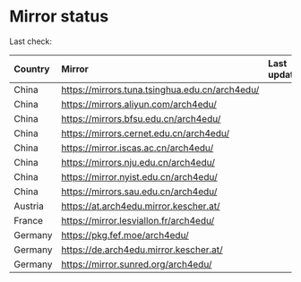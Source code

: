 <script src="./time.js"></script>
# Mirror status
Last check: <script type="text/javascript">localize(1715271829.8344655);</script>

|Country|Mirror|Last update|
|:------|:-----|:----------|
|China|https://mirrors.tuna.tsinghua.edu.cn/arch4edu/|<script type="text/javascript">localize(1715236371);</script>|
|China|https://mirrors.aliyun.com/arch4edu/|<script type="text/javascript">localize(1715236371);</script>|
|China|https://mirrors.bfsu.edu.cn/arch4edu/|<script type="text/javascript">localize(1715236371);</script>|
|China|https://mirrors.cernet.edu.cn/arch4edu/|<script type="text/javascript">localize(1715236371);</script>|
|China|https://mirror.iscas.ac.cn/arch4edu/|<script type="text/javascript">localize(1715236371);</script>|
|China|https://mirrors.nju.edu.cn/arch4edu/|<script type="text/javascript">localize(1715193506);</script>|
|China|https://mirror.nyist.edu.cn/arch4edu/|<script type="text/javascript">localize(1715236371);</script>|
|China|https://mirrors.sau.edu.cn/arch4edu/|<script type="text/javascript">localize(1715236371);</script>|
|Austria|https://at.arch4edu.mirror.kescher.at/|<script type="text/javascript">localize(1715236371);</script>|
|France|https://mirror.lesviallon.fr/arch4edu/|<script type="text/javascript">localize(1715236371);</script>|
|Germany|https://pkg.fef.moe/arch4edu/|<script type="text/javascript">localize(1715236371);</script>|
|Germany|https://de.arch4edu.mirror.kescher.at/|<script type="text/javascript">localize(1715236371);</script>|
|Germany|https://mirror.sunred.org/arch4edu/|<script type="text/javascript">localize(1715236371);</script>|

<script src="./tablefilter/tablefilter.js"></script>
<script src="./table.js"></script>